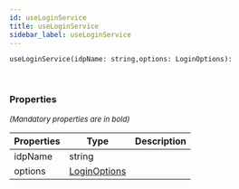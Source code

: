 ```yaml
---
id: useLoginService
title: useLoginService
sidebar_label: useLoginService
---
```


```tsx
useLoginService(idpName: string,options: LoginOptions): 
```
<br/>



### Properties

<font size="2"><i>(Mandatory properties are in bold)</i></font>

| Properties | Type | Description |
| --------- | ---- | ----------- |
| idpName | string |  |
| options | [LoginOptions](/framework-api/interfaces/LoginOptions.md) |  |
